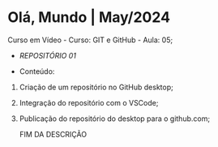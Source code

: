 # Olá, Mundo | May/2024

Curso em Vídeo - Curso: GIT e GitHub - Aula: 05;

- *REPOSITÓRIO 01*

 - Conteúdo:
   
 1. Criação de um repositório no GitHub desktop;
 2. Integração do repositório com o VSCode;
 3. Publicação do repositório do desktop para o github.com;

    FIM DA DESCRIÇÃO
